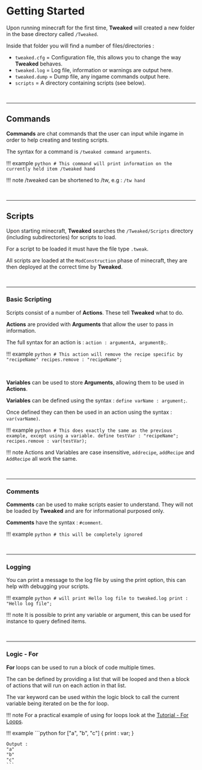 # Getting Started

Upon running minecraft for the first time, **Tweaked** will created a new folder in the base directory called `/Tweaked`.

Inside that folder you will find a number of files/directories :  

* `tweaked.cfg` = Configuration file, this allows you to change the way **Tweaked** behaves.
* `tweaked.log` = Log file, information or warnings are output here.
* `tweaked.dump` = Dump file, any ingame commands output here.
* `scripts` = A directory containing scripts (see below).

<br>

---
## Commands

**Commands** are chat commands that the user can input while ingame in order to help creating and testing scripts.

The syntax for a command is `/tweaked command arguments`.

!!! example
	```python
	# This command will print information on the currently held item
	/tweaked hand
	```

!!! note
	/tweaked can be shortened to /tw, e.g : `/tw hand`

<br>

---
## Scripts

Upon starting minecraft, **Tweaked** searches the `/Tweaked/Scripts` directory (including subdirectories) for scripts to load.

For a script to be loaded it must have the file type `.tweak`.

All scripts are loaded at the `ModConstruction` phase of minecraft, they are then deployed at the correct time by **Tweaked**.

<br>

---
### Basic Scripting

Scripts consist of a number of **Actions**. These tell **Tweaked** what to do.

**Actions** are provided with **Arguments** that allow the user to pass in information.

The full syntax for an action is : `action : argumentA, argumentB;`.

!!! example
	```python
	# This action will remove the recipe specific by "recipeName"
	recipes.remove : "recipeName";
	```
	
<br>

**Variables** can be used to store **Arguments**, allowing them to be used in **Actions**.

**Variables** can be defined using the syntax : `define varName : argument;`.

Once defined they can then be used in an action using the syntax : `var(varName)`.

!!! example
	```python
	# This does exactly the same as the previous example, except using a variable.
	define testVar : "recipeName";
	recipes.remove : var(testVar);
	```
	
!!! note
	Actions and Variables are case insensitive, `addrecipe`, `addRecipe` and `AddRecipe` all work the same.

<br>

---
### Comments

**Comments** can be used to make scripts easier to understand. They will not be loaded by **Tweaked** and are for informational purposed only.

**Comments** have the syntax : `#comment`.

!!! example
	```python
	# this will be completely ignored
	```

<br>

---
### Logging

You can print a message to the log file by using the print option, this can help with debugging your scripts.

!!! example
	```python
	# will print Hello log file to tweaked.log
	print : "Hello log file";
	```
	
!!! note
	It is possible to print any variable or argument, this can be used for instance to query defined items.

<br>

---
### Logic - For

**For** loops can be used to run a block of code multiple times.

The can be defined by providing a list that will be looped and then a block of actions that will run on each action in that list.

The var keyword can be used within the logic block to call the current variable being iterated on be the for loop.

!!! note
	For a practical example of using for loops look at the [Tutorial - For Loops](/tutorial_for).

!!! example
	```python
	for ["a", "b", "c"] {
		print : var;
	}
	
	Output : 
	"a"
	"b"
	"c"
	```